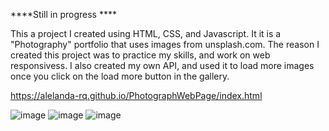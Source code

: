  
 ****Still in progress ****
 
 
 
 This a project I created using HTML, CSS, and Javascript. It it is a "Photography" portfolio that uses images from unsplash.com. The reason I created this project was to practice my skills, and work on web responsivess. I also created my own API, and used it to load more images once you click on the load more button in the gallery.

https://alelanda-rq.github.io/PhotographWebPage/index.html

![image](https://user-images.githubusercontent.com/98127121/182914626-f9a64ba2-65e1-49e6-b91c-f8c33f15a402.png)
![image](https://user-images.githubusercontent.com/98127121/182914696-f75b3ac6-ae4e-4497-8da3-4f3a1b83b983.png)
![image](https://user-images.githubusercontent.com/98127121/182914748-76b7a820-e0cd-4567-84b1-de049409947f.png)

